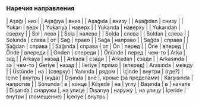 ### Наречия направления

| Aşağı  | низ |
| Aşağıya  | вниз |
| Aşağıda  | внизу |
| Aşağıdan  | снизу |
| Yukarı  | верх |
| Yukarıya  | наверх |
| Yukarıda  | наверху |
| Yukarıdan  | сверху |
| Sol  | лево |
| Sola  | налево |
| Solda  | слева |
| Soldan  | слева |
| Solunda  | слева | от
| Sağ  | право |
| Sağa  | направо |
| Sağda  | справа |
| Sağdan   | справа |
| Sağında  | справа | от
| Ön  | перед |
| Öne  | вперед |
| Önde  | впереди |
| Önden  | спереди |
| Önünde  | перед | чем-то
| Arka  | зад |
| Arkaya  | назад |
| Arkada  | сзади |
| Arkadan  | сзади |
| Arkasında  | за | чем-то
| Geriye  | назад |
| İleriye  | прямо | (вперед)
| Arasında  | между |
| Üstünde  | на | (сверху)
| Yanında  | рядом |
| İçinde  | внутри | (где?)
| İçine  | внутрь | (куда)
| Dışında  | вне |, кроме (за пределами)
| Karşısında  | напротив |
| Sonunda  | в | конце
| Köşede  | на | углу
| Başında  | в | начале
| Dışarıda  | снаружи |, на улице
| Dışarıya  | наружу |, на улицу
| İçeride  | внутри | (помещение)
| İçeriye  | внутрь | 

